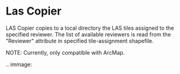 # Las Copier

LAS Copier copies to a local directory the LAS tiles assigned to the specified reviewer. The list of available reviewers is read from the "Reviewer" attribute in specified tile-assignment shapefile.

NOTE:  Currently, only compatible with ArcMap.

.. immage:  
